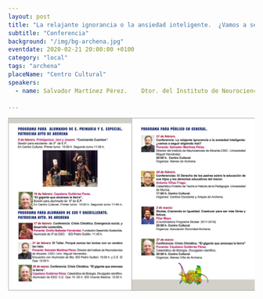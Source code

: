 ```yaml
---
layout: post
title: "La relajante ignorancia o la ansiedad inteligente.  ¿Vamos a seguir eligiendo mal?"
subtitle: "Conferencia"
background: "/img/bg-archena.jpg"
eventdate: 2020-02-21 20:00:00 +0100
category: "local"
tags: "archena"
placeName: "Centro Cultural"
speakers: 
  - name: Salvador Martínez Pérez.    Dtor. del Instituto de Neurociencia de la Universidad de Alicante 

---
```


![cartel](/img/posts/programaarchena2.jpeg)  
